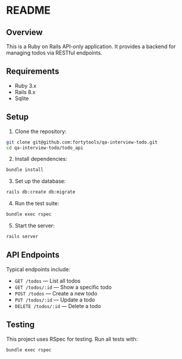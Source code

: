 # README

## Overview

This is a Ruby on Rails API-only application. It provides a backend for managing todos via RESTful endpoints.

## Requirements

- Ruby 3.x
- Rails 8.x
- Sqlite

## Setup

1. Clone the repository:
  ```bash
  git clone git@github.com:fortytools/qa-interview-todo.git
  cd qa-interview-todo/todo_api
  ```

2. Install dependencies:
  ```bash
  bundle install
  ```

3. Set up the database:
  ```bash
  rails db:create db:migrate
  ```

4. Run the test suite:
  ```bash
  bundle exec rspec
  ```

5. Start the server:
  ```bash
  rails server
  ```

## API Endpoints

Typical endpoints include:

- `GET /todos` — List all todos
- `GET /todos/:id` — Show a specific todo
- `POST /todos` — Create a new todo
- `PUT /todos/:id` — Update a todo
- `DELETE /todos/:id` — Delete a todo

## Testing

This project uses RSpec for testing. Run all tests with:

```bash
bundle exec rspec
```